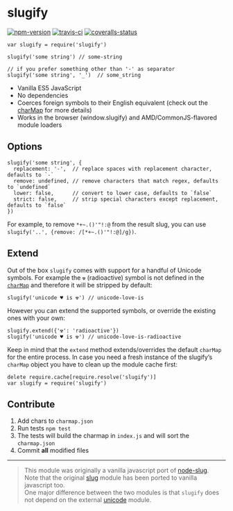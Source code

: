 slugify
=======

[![npm-version](https://img.shields.io/npm/v/slugify.svg?style=flat-square "NPM Package Version")](https://www.npmjs.com/package/slugify) [![travis-ci](https://img.shields.io/travis/simov/slugify/master.svg?style=flat-square "Build Status - Travis CI")](https://travis-ci.org/simov/slugify) [![coveralls-status](https://img.shields.io/coveralls/simov/slugify.svg?style=flat-square "Test Coverage - Coveralls")](https://coveralls.io/r/simov/slugify?branch=master)

    var slugify = require('slugify')

    slugify('some string') // some-string

    // if you prefer something other than '-' as separator
    slugify('some string', '_')  // some_string

-   Vanilla ES5 JavaScript
-   No dependencies
-   Coerces foreign symbols to their English equivalent (check out the [charMap](https://github.com/simov/slugify/blob/master/config/charmap.json) for more details)
-   Works in the browser (window.slugify) and AMD/CommonJS-flavored module loaders

Options
-------

    slugify('some string', {
      replacement: '-',  // replace spaces with replacement character, defaults to `-`
      remove: undefined, // remove characters that match regex, defaults to `undefined`
      lower: false,      // convert to lower case, defaults to `false`
      strict: false,     // strip special characters except replacement, defaults to `false`
    })

For example, to remove `*+~.()'"!:@` from the result slug, you can use `slugify('..', {remove: /[*+~.()'"!:@]/g})`.

Extend
------

Out of the box `slugify` comes with support for a handful of Unicode symbols. For example the `☢` (radioactive) symbol is not defined in the [`charMap`](https://github.com/simov/slugify/blob/master/config/charmap.json) and therefore it will be stripped by default:

    slugify('unicode ♥ is ☢') // unicode-love-is

However you can extend the supported symbols, or override the existing ones with your own:

    slugify.extend({'☢': 'radioactive'})
    slugify('unicode ♥ is ☢') // unicode-love-is-radioactive

Keep in mind that the `extend` method extends/overrides the default `charMap` for the entire process. In case you need a fresh instance of the slugify’s `charMap` object you have to clean up the module cache first:

    delete require.cache[require.resolve('slugify')]
    var slugify = require('slugify')

Contribute
----------

1.  Add chars to `charmap.json`
2.  Run tests `npm test`
3.  The tests will build the charmap in `index.js` and will sort the `charmap.json`
4.  Commit **all** modified files

------------------------------------------------------------------------

> This module was originally a vanilla javascript port of [node-slug](https://github.com/dodo/node-slug).  
> Note that the original [slug](https://www.npmjs.com/package/slug) module has been ported to vanilla javascript too.  
> One major difference between the two modules is that `slugify` does not depend on the external [unicode](https://www.npmjs.com/package/unicode) module.
